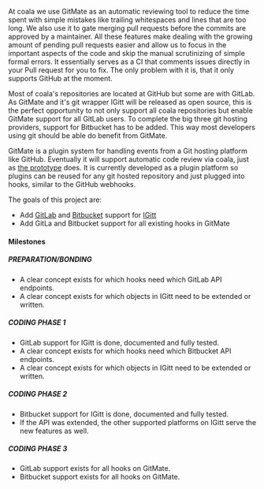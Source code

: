 At coala we use GitMate as an automatic reviewing tool to reduce the time spent
with simple mistakes like trailing whitespaces and lines that are too long.
We also use it to gate merging pull requests before the commits are approved by
a maintainer.
All these features make dealing with the growing amount of pending pull requests
easier and allow us to focus in the important aspects of the code and skip the
manual scrutinizing of simple formal errors.
It essentially serves as a CI that comments issues directly in your Pull request
for you to fix.
The only problem with it is, that it only supports GitHub at the moment.

Most of coala's repositories are located at GitHub but some are with GitLab.
As GitMate and it's git wrapper IGitt will be released as open source, this is
the perfect opportunity to not only support all coala repositories but enable
GitMate support for all GitLab users.
To complete the big three git hosting providers, support for Bitbucket has to
be added. This way most developers using git should be able do benefit from
GitMate.

GitMate is a plugin system for handling events from a Git hosting platform like
GitHub.
Eventually it will support automatic code review via coala, just as
[the prototype](http://gitmate.io) does.
It is currently developed as a plugin platform so plugins can be reused
for any git hosted repository and just plugged into hooks, similar to the GitHub webhooks.

The goals of this project are:

- Add [GitLab](https://gitlab.com/) and
  [Bitbucket](https://bitbucket.org/product) support for [IGitt](https://gitlab.com/gitmate/IGitt)
- Add GitLa and Bitbucket support for all existing hooks in GitMate

#### Milestones

##### PREPARATION/BONDING

- A clear concept exists for which hooks need which GitLab API endpoints.
- A clear concept exists for which objects in IGitt need to be extended or
  written.

##### CODING PHASE 1

- GitLab support for IGitt is done, documented and fully tested.
- A clear concept exists for which hooks need which Bitbucket API endpoints.
- A clear concept exists for which objects in IGitt need to be extended or
  written.


##### CODING PHASE 2

- Bitbucket support for IGitt is done, documented and fully tested.
- If the API was extended, the other supported platforms on IGitt serve the new
  features as well.

##### CODING PHASE 3

- GitLab support exists for all hooks on GitMate.
- Bitbucket support exists for all hooks on GitMate.
